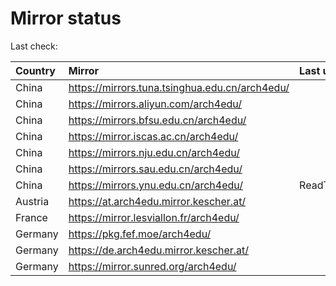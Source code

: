 <script src="./time.js"></script>
# Mirror status
Last check: <script type="text/javascript">localize(1695590012.165651);</script>

|Country|Mirror|Last update|
|:------|:-----|:----------|
|China|https://mirrors.tuna.tsinghua.edu.cn/arch4edu/|<script type="text/javascript">localize(1695580115);</script>|
|China|https://mirrors.aliyun.com/arch4edu/|<script type="text/javascript">localize(1695536889);</script>|
|China|https://mirrors.bfsu.edu.cn/arch4edu/|<script type="text/javascript">localize(1695580115);</script>|
|China|https://mirror.iscas.ac.cn/arch4edu/|<script type="text/javascript">localize(1695536889);</script>|
|China|https://mirrors.nju.edu.cn/arch4edu/|<script type="text/javascript">localize(1695493851);</script>|
|China|https://mirrors.sau.edu.cn/arch4edu/|<script type="text/javascript">localize(1695580115);</script>|
|China|https://mirrors.ynu.edu.cn/arch4edu/|ReadTimeout|
|Austria|https://at.arch4edu.mirror.kescher.at/|<script type="text/javascript">localize(1695580115);</script>|
|France|https://mirror.lesviallon.fr/arch4edu/|<script type="text/javascript">localize(1695536889);</script>|
|Germany|https://pkg.fef.moe/arch4edu/|<script type="text/javascript">localize(1695580115);</script>|
|Germany|https://de.arch4edu.mirror.kescher.at/|<script type="text/javascript">localize(1695580115);</script>|
|Germany|https://mirror.sunred.org/arch4edu/|<script type="text/javascript">localize(1695580115);</script>|

<script src="./tablefilter/tablefilter.js"></script>
<script src="./table.js"></script>